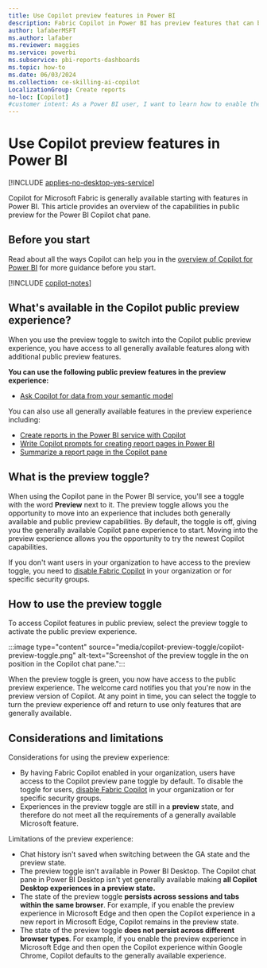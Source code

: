 ```yaml
---
title: Use Copilot preview features in Power BI
description: Fabric Copilot in Power BI has preview features that can be enabled with the flip of a switch.
author: lafaberMSFT
ms.author: lafaber
ms.reviewer: maggies
ms.service: powerbi
ms.subservice: pbi-reports-dashboards
ms.topic: how-to
ms.date: 06/03/2024
ms.collection: ce-skilling-ai-copilot
LocalizationGroup: Create reports
no-loc: [Copilot]
#customer intent: As a Power BI user, I want to learn how to enable the preview features in Fabric Copilot for Power BI.
---
```


# Use Copilot preview features in Power BI

[!INCLUDE [applies-no-desktop-yes-service](../includes/applies-no-desktop-yes-service.md)]

Copilot for Microsoft Fabric is generally available starting with features in Power BI. This article provides an overview of the capabilities in public preview for the Power BI Copilot chat pane.

## Before you start

Read about all the ways Copilot can help you in the [overview of Copilot for Power BI](copilot-introduction.md) for more guidance before you start.

[!INCLUDE [copilot-notes](../includes/copilot-notes.md)]

## What's available in the Copilot public preview experience?

When you use the preview toggle to switch into the Copilot public preview experience, you have access to all generally available features along with additional public preview features.

**You can use the following public preview features in the preview experience:**
- [Ask Copilot for data from your semantic model](copilot-ask-data-question.md)

You can also use all generally available features in the preview experience including:
- [Create reports in the Power BI service with Copilot](copilot-create-report-service.md)
- [Write Copilot prompts for creating report pages in Power BI](copilot-prompts-report-pages.md)
- [Summarize a report page in the Copilot pane](copilot-pane-summarize-content.md)

## What is the preview toggle?

When using the Copilot pane in the Power BI service, you'll see a toggle with the word **Preview** next to it. The preview toggle allows you the opportunity to move into an experience that includes both generally available and public preview capabilities. By default, the toggle is off, giving you the generally available Copilot pane experience to start. Moving into the preview experience allows you the opportunity to try the newest Copilot capabilities.

If you don't want users in your organization to have access to the preview toggle, you need to [disable Fabric Copilot](/fabric/admin/service-admin-portal-copilot) in your organization or for specific security groups.

## How to use the preview toggle

To access Copilot features in public preview, select the preview toggle to activate the public preview experience.

:::image type="content" source="media/copilot-preview-toggle/copilot-preview-toggle.png" alt-text="Screenshot of the preview toggle in the on position in the Copilot chat pane.":::

When the preview toggle is green, you now have access to the public preview experience. The welcome card notifies you that you're now in the preview version of Copilot. At any point in time, you can select the toggle to turn the preview experience off and return to use only features that are generally available.

## Considerations and limitations

Considerations for using the preview experience:

- By having Fabric Copilot enabled in your organization, users have access to the Copilot preview pane toggle by default. To disable the toggle for users, [disable Fabric Copilot](/fabric/admin/service-admin-portal-copilot) in your organization or for specific security groups.
- Experiences in the preview toggle are still in a **preview** state, and therefore do not meet all the requirements of a generally available Microsoft feature.

Limitations of the preview experience:

- Chat history isn't saved when switching between the GA state and the preview state.
- The preview toggle isn't available in Power BI Desktop. The Copilot chat pane in Power BI Desktop isn't yet generally available making **all Copilot Desktop experiences in a preview state.**
- The state of the preview toggle **persists across sessions and tabs within the same browser**. For example, if you enable the preview experience in Microsoft Edge and then open the Copilot experience in a new report in Microsoft Edge, Copilot remains in the preview state.
- The state of the preview toggle **does not persist across different browser types**. For example, if you enable the preview experience in Microsoft Edge and then open the Copilot experience within Google Chrome, Copilot defaults to the generally available experience.
